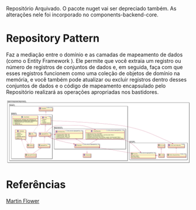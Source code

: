 Repositório Arquivado. O pacote nuget vai ser depreciado também. As alterações nele foi incorporado no components-backend-core.

# Repository Pattern
Faz a mediação entre o domínio e as camadas de mapeamento de dados (como o Entity Framework ). Ele permite que você extraia um registro ou número de registros de conjuntos de dados e, em seguida, faça com que esses registros funcionem como uma coleção de objetos de domínio na memória, e você também pode atualizar ou excluir registros dentro desses conjuntos de dados e o código de mapeamento encapsulado pelo Repositório realizará as operações apropriadas nos bastidores.

![repository-pattern.png](/.items/repository-pattern.png)

# Referências

[Martin Flower](https://martinfowler.com/eaaCatalog/repository.html)
